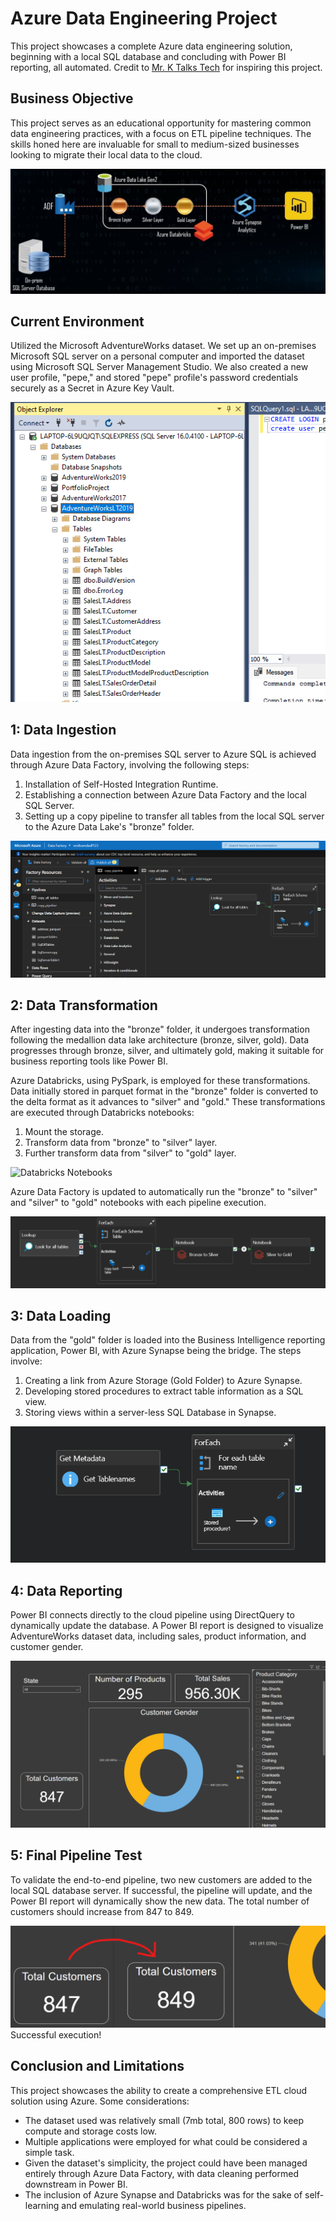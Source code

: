 # Azure Data Engineering Project

This project showcases a complete Azure data engineering solution, beginning with a local SQL database and concluding with Power BI reporting, all automated. Credit to [Mr. K Talks Tech](https://www.youtube.com/@mr.ktalkstech) for inspiring this project.

## Business Objective

This project serves as an educational opportunity for mastering common data engineering practices, with a focus on ETL pipeline techniques. The skills honed here are invaluable for small to medium-sized businesses looking to migrate their local data to the cloud.

![Insert Image](https://github.com/PEPE0211/Azure_DataEngineering_project/blob/main/images/1.png)

## Current Environment

Utilized the Microsoft AdventureWorks dataset. We set up an on-premises Microsoft SQL server on a personal computer and imported the dataset using Microsoft SQL Server Management Studio. We also created a new user profile, "pepe," and stored "pepe" profile's password credentials securely as a Secret in Azure Key Vault.

![image](https://github.com/PEPE0211/Azure_DataEngineering_project/blob/main/images/3.png)

## 1: Data Ingestion

Data ingestion from the on-premises SQL server to Azure SQL is achieved through Azure Data Factory, involving the following steps:

1. Installation of Self-Hosted Integration Runtime.
2. Establishing a connection between Azure Data Factory and the local SQL Server.
3. Setting up a copy pipeline to transfer all tables from the local SQL server to the Azure Data Lake's "bronze" folder.

![Azure DataFactory](https://github.com/PEPE0211/Azure_DataEngineering_project/blob/main/images/2.png)

## 2: Data Transformation

After ingesting data into the "bronze" folder, it undergoes transformation following the medallion data lake architecture (bronze, silver, gold). Data progresses through bronze, silver, and ultimately gold, making it suitable for business reporting tools like Power BI.

Azure Databricks, using PySpark, is employed for these transformations. Data initially stored in parquet format in the "bronze" folder is converted to the delta format as it advances to "silver" and "gold." These transformations are executed through Databricks notebooks:

1. Mount the storage.
2. Transform data from "bronze" to "silver" layer.
3. Further transform data from "silver" to "gold" layer.

![Databricks Notebooks](https://github.com/PEPE0211/Azure_DataEngineering_project/blob/main/images/3.gif)

Azure Data Factory is updated to automatically run the "bronze" to "silver" and "silver" to "gold" notebooks with each pipeline execution.

![Completed Pipeline](https://github.com/PEPE0211/Azure_DataEngineering_project/blob/main/images/4.png)

## 3: Data Loading

Data from the "gold" folder is loaded into the Business Intelligence reporting application, Power BI, with Azure Synapse being the bridge. The steps involve:

1. Creating a link from Azure Storage (Gold Folder) to Azure Synapse.
2. Developing stored procedures to extract table information as a SQL view.
3. Storing views within a server-less SQL Database in Synapse.

![image](https://github.com/PEPE0211/Azure_DataEngineering_project/blob/main/images/5.png)

## 4: Data Reporting

Power BI connects directly to the cloud pipeline using DirectQuery to dynamically update the database. A Power BI report is designed to visualize AdventureWorks dataset data, including sales, product information, and customer gender.

![power bi gif](https://github.com/PEPE0211/Azure_DataEngineering_project/blob/main/images/6.gif)

## 5: Final Pipeline Test

To validate the end-to-end pipeline, two new customers are added to the local SQL database server. If successful, the pipeline will update, and the Power BI report will dynamically show the new data. The total number of customers should increase from 847 to 849.

![completed](https://github.com/PEPE0211/Azure_DataEngineering_project/blob/main/images/7.png)  
Successful execution!

## Conclusion and Limitations

This project showcases the ability to create a comprehensive ETL cloud solution using Azure. Some considerations:

- The dataset used was relatively small (7mb total, 800 rows) to keep compute and storage costs low.
- Multiple applications were employed for what could be considered a simple task.
- Given the dataset's simplicity, the project could have been managed entirely through Azure Data Factory, with data cleaning performed downstream in Power BI.
- The inclusion of Azure Synapse and Databricks was for the sake of self-learning and emulating real-world business pipelines.
